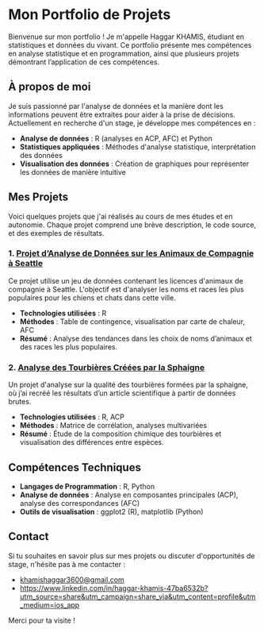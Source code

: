# Mon Portfolio de Projets
Bienvenue sur mon portfolio ! Je m'appelle Haggar KHAMIS, étudiant en statistiques et données du vivant. Ce portfolio présente mes compétences en analyse statistique et en programmation, ainsi que plusieurs projets démontrant l’application de ces compétences.

## À propos de moi
Je suis passionné par l'analyse de données et la manière dont les informations peuvent être extraites pour aider à la prise de décisions. Actuellement en recherche d'un stage, je développe mes compétences en :
- **Analyse de données** : R (analyses en ACP, AFC) et Python
- **Statistiques appliquées** : Méthodes d'analyse statistique, interprétation des données
- **Visualisation des données** : Création de graphiques pour représenter les données de manière intuitive

## Mes Projets
Voici quelques projets que j'ai réalisés au cours de mes études et en autonomie. Chaque projet comprend une brève description, le code source, et des exemples de résultats.

### 1. [Projet d’Analyse de Données sur les Animaux de Compagnie à Seattle](link_vers_projet)
Ce projet utilise un jeu de données contenant les licences d'animaux de compagnie à Seattle. L'objectif est d'analyser les noms et races les plus populaires pour les chiens et chats dans cette ville.

- **Technologies utilisées** : R
- **Méthodes** : Table de contingence, visualisation par carte de chaleur, AFC
- **Résumé** : Analyse des tendances dans les choix de noms d’animaux et des races les plus populaires.

### 2. [Analyse des Tourbières Créées par la Sphaigne](link_vers_projet)
Un projet d'analyse sur la qualité des tourbières formées par la sphaigne, où j’ai recréé les résultats d’un article scientifique à partir de données brutes.

- **Technologies utilisées** : R, ACP
- **Méthodes** : Matrice de corrélation, analyses multivariées
- **Résumé** : Étude de la composition chimique des tourbières et visualisation des différences entre espèces.

## Compétences Techniques
- **Langages de Programmation** : R, Python
- **Analyse de données** : Analyse en composantes principales (ACP), analyse des correspondances (AFC)
- **Outils de visualisation** : ggplot2 (R), matplotlib (Python)

## Contact
Si tu souhaites en savoir plus sur mes projets ou discuter d'opportunités de stage, n'hésite pas à me contacter :
- khamishaggar3600@gmail.com
- https://www.linkedin.com/in/haggar-khamis-47ba6532b?utm_source=share&utm_campaign=share_via&utm_content=profile&utm_medium=ios_app

Merci pour ta visite !
